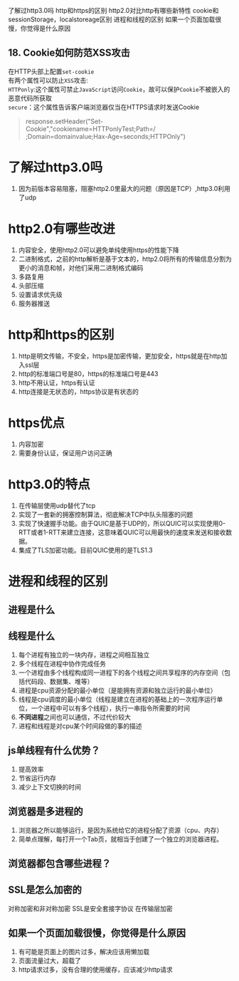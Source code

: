 了解过http3.0吗
http和https的区别
http2.0对比http有哪些新特性
cookie和sessionStorage，localstoreage区别
进程和线程的区别
如果一个页面加载很慢，你觉得是什么原因

## 18. Cookie如何防范XSS攻击
在HTTP头部上配置`set-cookie`  
有两个属性可以防止`XSS`攻击:  
`HTTPonly`:这个属性可禁止`JavaScript`访问`Cookie`，故可以保护`Cookie`不被嵌入的恶意代码所获取  
`secure`：这个属性告诉客户端浏览器仅当在HTTPS请求时发送Cookie
> response.setHeader("Set-Cookie","cookiename=HTTPonlyTest;Path=/ ;Domain=domainvalue;Hax-Age=seconds;HTTPOnly")

# 了解过http3.0吗
1. 因为前版本容易阻塞，阻塞http2.0里最大的问题（原因是TCP）,http3.0利用了udp

# http2.0有哪些改进
1. 内容安全，使用http2.0可以避免单纯使用https的性能下降
2. 二进制格式，之前的http解析是基于文本的，http2.0将所有的传输信息分割为更小的消息和帧，对他们采用二进制格式编码
4. 多路复用
5. 头部压缩
6. 设置请求优先级
7. 服务器推送

# http和https的区别
1. http是明文传输，不安全，https是加密传输，更加安全，https就是在http加入ssl层
2. http的标准端口号是80，https的标准端口号是443
3. http不用认证，https有认证
4. http连接是无状态的，https协议是有状态的

# https优点
1. 内容加密
2. 需要身份认证，保证用户访问正确

# http3.0的特点
1. 在传输层使用udp替代了tcp
2. 实现了一套新的拥塞控制算法，彻底解决TCP中队头阻塞的问题
3. 实现了快速握手功能。由于QUIC是基于UDP的，所以QUIC可以实现使用0-RTT或者1-RTT来建立连接，这意味着QUIC可以用最快的速度来发送和接收数据。
4. 集成了TLS加密功能。目前QUIC使用的是TLS1.3


# 进程和线程的区别
## 进程是什么
## 线程是什么
1. 每个进程有独立的一块内存，进程之间相互独立
2. 多个线程在进程中协作完成任务
3. 一个进程由多个线程构成同一进程下的各个线程之间共享程序的内存空间（包括代码段、数据集、堆等）
4. 进程是cpu资源分配的最小单位（是能拥有资源和独立运行的最小单位）
5. 线程是cpu调度的最小单位（线程是建立在进程的基础上的一次程序运行单位，一个进程中可以有多个线程），执行一串指令所需要的时间
6. **不同进程**之间也可以通信，不过代价较大
7. 进程和线程是对cpu某个时间段做的事的描述

## js单线程有什么优势？
1. 提高效率
2. 节省运行内存
3. 减少上下文切换的时间
## 浏览器是多进程的
1. 浏览器之所以能够运行，是因为系统给它的进程分配了资源（cpu、内存）
2. 简单点理解，每打开一个Tab页，就相当于创建了一个独立的浏览器进程。

## 浏览器都包含哪些进程？



## SSL是怎么加密的
对称加密和非对称加密
SSL是安全套接字协议
在传输层加密

## 如果一个页面加载很慢，你觉得是什么原因
1. 有可能是页面上的图片过多，解决应该用懒加载
2. 页面流量过大，超载了
3. http请求过多，没有合理的使用缓存，应该减少http请求